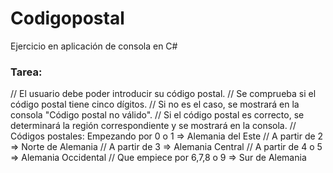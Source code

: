 # Codigopostal
Ejercicio en aplicación de consola en C#

### Tarea:

// El usuario debe poder introducir su código postal.
// Se comprueba si el código postal tiene cinco dígitos.
// Si no es el caso, se mostrará en la consola "Código postal no válido".
// Si el código postal es correcto, se determinará la región correspondiente y se mostrará en la consola.
// Códigos postales: Empezando por 0 o 1 => Alemania del Este
// A partir de 2 => Norte de Alemania
// A partir de 3 => Alemania Central
// A partir de 4 o 5 => Alemania Occidental
// Que empiece por 6,7,8 o 9 => Sur de Alemania
